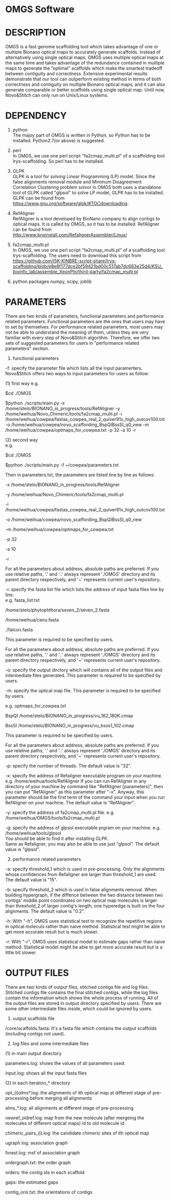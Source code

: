 

# OMGS Software



# DESCRIPTION


OMGS is a fast genome scaffolding tool which takes advantage of one or multiple Bionano optical maps to accurately generate scaffolds. Instead of alternatively using single optical maps, OMGS uses multiple optical maps at the same time and takes advantage of the redundance contained in multiple maps to generate the ”optimal” scaffolds which make the smartest tradeoff between contiguity and correctness. Extensive experimental results demonstrate that our tool can outperform existing method in terms of both correctness and contiguity on multiple Bionano optical maps, and it can also generate comparable or better scaffolds using single optical map.
Until now, Novo&Stitch can only run on Unix/Linux systems.  



# DEPENDENCY


1. python   
The majoy part of OMGS is written in Python, so Python has to be installed. 
Python2.7(or above) is suggested.  

2. perl   
In OMGS, we use one perl script "fa2cmap_multi.pl" of a scaffolding tool Irys-scaffolding.
So perl has to be installed. 

3. GLPK  
GLPK is a tool for solving Linear Programming (LP) model. Since the false alignments removal module and Minimum Disagreement Correlation Clustering problem solvor in OMGS both uses a standalone tool of GLPK called "glpsol" to solve LP model, GLPK has to be installed. 
GLPK can be found from https://www.gnu.org/software/glpk/#TOCdownloading.

4. RefAligner   
RefAligner is a tool developed by BioNano company to align contigs to optical maps. It is called by OMGS, so it has to be installed. 
RefAligner can be found from http://www.bnxinstall.com/RefalignerAssembler/Linux/ 

5. fa2cmap_multi.pl   
In OMGS, we use one perl script "fa2cmap_multi.pl" of a scaffolding tool Irys-scaffolding. 
The users need to download this script from https://github.com/i5K-KINBRE-script-share/Irys-scaffolding/blob/e8e8f177dce2bf59421bd00c517ab7dc683e25d4/KSU_bioinfo_lab/assemble_XeonPhi/third-party/fa2cmap_multi.pl
   

6. python packages
numpy, scipy, joblib



# PARAMETERS


There are two kinds of parameters, functional parameters and performance related parameters. 
Functional parameters are the ones that users may have to set by themselves. For performance related parameters, most users may not be able to understand the meaning of them, unless they are very familiar with every step of Novo&Stitch algorithm. Therefore, we offer two sets of suggested parameters for users in "performance related parameters" section. 

1. functional parameters  

-f: specify the parameter file which lists all the input paramerters.
Novo$Stitch offers two ways to input parameters for users as follow:

(1) first way
e.g. 

$cd ./OMGS

$python ./scripts/main.py -x /home/stelo/BIONANO_in_progress/tools/RefAligner -y /home/weihua/Novo_Chimeric/tools/fa2cmap_multi.pl -i /home/weihua/cowpea/fastas_cowpea_real_2_quiver91x_high_outcov100.txt -o /home/weihua/cowpea/novo_scaffording_BspQIBssSI_q0_new -m /home/weihua/cowpea/optmaps_for_cowpea.txt -p 32 -a 10 -r 

(2) second way  
e.g.

$cd ./OMGS

$python ./scripts/main.py -f ~/cowpea/parameters.txt

Then in parameters.txt, the parameters are listed line by line as follows:

-x /home/stelo/BIONANO_in_progress/tools/RefAligner 

-y /home/weihua/Novo_Chimeric/tools/fa2cmap_multi.pl 

-i /home/weihua/cowpea/fastas_cowpea_real_2_quiver91x_high_outcov100.txt 

-o /home/weihua/cowpea/novo_scaffording_BspQIBssSI_q0_new 

-m /home/weihua/cowpea/optmaps_for_cowpea.txt 

-p 32 

-a 10 

-r 

For all the parameters about address, absolute paths are preferred. If you use relative paths, '.' and '..' always represent './OMGS' directory and its parent directory respectively, and '~' represents current user's repository.  


-i: specify the fasta list file which lists the address of input fasta files line by line.  
e.g. fasta_list.txt 

/home/stelo/phytophthora/seven_2/seven_2.fasta  

/home/weihua/canu.fasta  

./falcon.fasta  

This parameter is required to be specified by users.   

For all the parameters about address, absolute paths are preferred. If you use relative paths, '.' and '..' always represent './OMGS' directory and its parent directory respectively, and '~' represents current user's repository.  

-o: specify the output dirctory which will contains all of the output files and intermediate files generated. This parameter is required to be specified by users.   

-m: specify the optical map file. This parameter is required to be specified by users.   

e.g. optmaps_for_cowpea.txt

BspQI   /home/stelo/BIONANO_in_progress/vu_162_180K.cmap

BssSI   /home/stelo/BIONANO_in_progress/vu_bsss1_102.cmap

This parameter is required to be specified by users.   

For all the parameters about address, absolute paths are preferred. If you use relative paths, '.' and '..' always represent './OMGS' directory and its parent directory respectively, and '~' represents current user's repository.  


-p: specify the number of threads. The default value is "32".  

-x: specify the address of Refaligner executable program on your machine. e.g. /home/weihua/tools/RefAligner
If you can run RefAligner in any directory of your machine by command like "RefAligner [parameters]", then you can put "RefAligner" as this parameter after "-x". Anyway, this parameter should be the first term of the command your input when you run RefAligner on your machine. The default value is "RefAligner".   

-y: specify the address of fa2cmap_multi.pl file. e.g. /home/weihua/OMGS/tools/fa2cmap_multi.pl

-g: specify the address of glpsol executable prgram on your machine. e.g. /home/weihua/tools/glpsol  
You should be able to find it after installing GLPK.  
Same as Refaligner, you may also be able to use just "glpsol". The default value is "glpsol".  


2. performance related parameters

-a: specify threshold_1 which is used in pre-processing. Only the alignments whose confidences from Refaligner are larger than threshold_1 are used. The default value is "15".  

-b: specify threshold_2 which is used in false alignments removal. When building hypergraph, if the diffence between the two distance between two contigs' middle point coordinates on two optical map molecules is larger than threshold_2 of larger contig's length, one hyperedge is built on the four alignments. The default value is "0.2".  

-h: With "-h", OMGS uses statistical test to recognize the repetitive regions in optical moleculs rather than naive method. Statistical test might be able to get more accurate result but is much slower. 

-r: With "-r", OMGS uses statistical model to estimate gaps rather than naive method. Statistical model might be able to get more accurate result but is a little bit slower.



# OUTPUT FILES

There are two kinds of output files, stitched contigs file and log files. Stitched contigs file contains the final stitched contigs, while the log files contain the information which shows the whole process of running. All of the output files are stored in output directory specified by users. There are some other intermediate files inside, which could be ignored by users.
 
1. output scaffolds file  

/core/scaffolds.fasta: It's a fasta file which contains the output scaffolds (including contigs not used).  

2. log files and some intermediate files  

(1) in main output directory  

parameters.log: shows the values of all parameters used. 

input.log: shows all the input fasta files  

(2) in each iteration_* directory

opt_(i)_alms_*.log: the alignments of ith optical map at different stage of pre-processing before merging all alignments

alms_*.log: all alignments at different stage of pre-processing

newref_oldref.log: map from the new molecule (after mergeing the molecules of different optical maps) id to old molecule id

chimeric_pairs_(i).log: the candidate chimeric sites of ith optical map

ugraph.log: association graph

forest.log: msf of association graph

ordergraph.txt: the order graph 

orders: the contig ids in each scaffold

gaps: the estimated gaps

contig_oris.txt: the orientations of contigs

